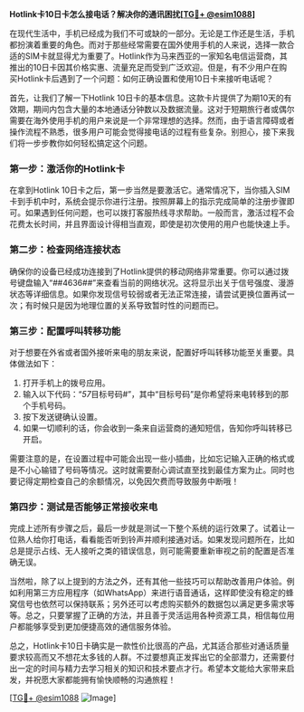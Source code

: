 **Hotlink卡10日卡怎么接电话？解决你的通讯困扰[[TG💪+ @esim1088](https://t.me/s/esim1088)]**

在现代生活中，手机已经成为我们不可或缺的一部分。无论是工作还是生活，手机都扮演着重要的角色。而对于那些经常需要在国外使用手机的人来说，选择一款合适的SIM卡就显得尤为重要了。Hotlink作为马来西亚的一家知名电信运营商，其推出的10日卡因其价格实惠、流量充足而受到广泛欢迎。但是，有不少用户在购买Hotlink卡后遇到了一个问题：如何正确设置和使用10日卡来接听电话呢？

首先，让我们了解一下Hotlink 10日卡的基本信息。这款卡片提供了为期10天的有效期，期间内包含大量的本地通话分钟数以及数据流量。这对于短期旅行者或偶尔需要在海外使用手机的用户来说是一个非常理想的选择。然而，由于语言障碍或者操作流程不熟悉，很多用户可能会觉得接电话的过程有些复杂。别担心，接下来我们将一步步教你如何轻松搞定这个问题。

### 第一步：激活你的Hotlink卡

在拿到Hotlink 10日卡之后，第一步当然是要激活它。通常情况下，当你插入SIM卡到手机中时，系统会提示你进行注册。按照屏幕上的指示完成简单的注册步骤即可。如果遇到任何问题，也可以拨打客服热线寻求帮助。一般而言，激活过程不会花费太长时间，并且界面设计得相当直观，即使是初次使用的用户也能快速上手。

### 第二步：检查网络连接状态

确保你的设备已经成功连接到了Hotlink提供的移动网络非常重要。你可以通过拨号键盘输入“*#*#4636#*#*”来查看当前的网络状况。这将显示出关于信号强度、漫游状态等详细信息。如果你发现信号较弱或者无法正常连接，请尝试更换位置再试一次；有时候只是因为地理位置的关系导致暂时性的问题而已。

### 第三步：配置呼叫转移功能

对于想要在外省或者国外接听来电的朋友来说，配置好呼叫转移功能至关重要。具体做法如下：
1. 打开手机上的拨号应用。
2. 输入以下代码：“*57*目标号码#”，其中“目标号码”是你希望将来电转移到的那个手机号码。
3. 按下发送键确认设置。
4. 如果一切顺利的话，你会收到一条来自运营商的通知短信，告知你呼叫转移已开启。

需要注意的是，在设置过程中可能会出现一些小插曲，比如忘记输入正确的格式或是不小心输错了号码等情况。这时就需要耐心调试直至找到最佳方案为止。同时也要记得定期检查自己的余额情况，以免因欠费而导致服务中断哦！

### 第四步：测试是否能够正常接收来电

完成上述所有步骤之后，最后一步就是测试一下整个系统的运行效果了。试着让一位熟人给你打电话，看看能否听到铃声并顺利接通对话。如果发现问题所在，比如总是提示占线、无人接听之类的错误信息，则可能需要重新审视之前的配置是否准确无误。

当然啦，除了以上提到的方法之外，还有其他一些技巧可以帮助改善用户体验。例如利用第三方应用程序（如WhatsApp）来进行语音通话，这样即使没有稳定的蜂窝信号也依然可以保持联系；另外还可以考虑购买额外的数据包以满足更多需求等等。总之，只要掌握了正确的方法，并且善于灵活运用各种资源工具，相信每位用户都能够享受到更加便捷高效的通信服务体验。

总之，Hotlink卡10日卡确实是一款性价比很高的产品，尤其适合那些对通话质量要求较高而又不想花太多钱的人群。不过要想真正发挥出它的全部潜力，还需要付出一定的时间与精力去学习相关的知识和技术要点才行。希望本文能给大家带来启发，并祝愿大家都能拥有愉快顺畅的沟通旅程！

[[TG💪+ @esim1088](https://t.me/s/esim1088) ![Image](https://i.postimg.cc/4NQfJmqS/Snipaste-2025-05-13-00-14-12.png)]
